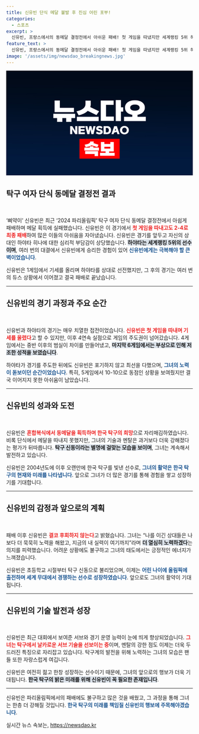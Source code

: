 ```yaml
---
title: 신유빈 단식 메달 불발 후 진심 어린 포부!
categories:
  - 스포츠
excerpt: >
  신유빈, 프랑스에서의 동메달 결정전에서 아쉬운 패배! 첫 게임을 따냈지만 세계랭킹 5위 하야타에 2-4로 져 눈물. “더 열심히 노력하겠다”는 다짐과 함께 성장기를 이어가는 그녀의 이야기를 살펴보세요!
feature_text: >
  신유빈, 프랑스에서의 동메달 결정전에서 아쉬운 패배! 첫 게임을 따냈지만 세계랭킹 5위 하야타에 2-4로 져 눈물. “더 열심히 노력하겠다”는 다짐과 함께 성장기를 이어가는 그녀의 이야기를 살펴보세요!
image: '/assets/img/newsdao_breakingnews.jpg'
---
```


<p><img src="/assets/img/newsdao_breakingnews.jpg" alt="pcversion 속보" /></p>

<h2 data-ke-size="size26">탁구 여자 단식 동메달 결정전 결과</h2>

<p data-ke-size="size16">&nbsp;</p>

<p>‘삐약이’ 신유빈은 최근 ‘2024 파리올림픽’ 탁구 여자 단식 동메달 결정전에서 아쉽게 패배하며 메달 획득에 실패했습니다. 신유빈은 이 경기에서 <b><span style="color: #ee2323;">첫 게임을 따내고도 2-4로 최종 패배</span></b>하여 많은 이들의 아쉬움을 자아냈습니다. 신유빈은 경기를 앞두고 자신의 상대인 하야타 히나에 대한 심리적 부담감이 상당했습니다. <b><span style="background-color: #21538527;">하야타는 세계랭킹 5위의 선수이며</span></b>, 여러 번의 대결에서 신유빈에게 승리한 경험이 있어 <b><span style="color: #1a5490;">신유빈에게는 극복해야 할 큰 벽이었습니다</span></b>.</p>

<p>신유빈은 1게임에서 기세를 올리며 하야타를 상대로 선전했지만, 그 후의 경기는 여러 번의 듀스 상황에서 이어졌고 결국 패배로 끝났습니다.</p>

<hr>

<h2 data-ke-size="size26">신유빈의 경기 과정과 주요 순간</h2>

<p data-ke-size="size16">&nbsp;</p>

<p>신유빈과 하야타의 경기는 매우 치열한 접전이었습니다. <b><span style="color: #ee2323;">신유빈은 첫 게임을 따내며 기세를 올렸다</span></b>고 할 수 있지만, 이후 4연속 실점으로 게임의 주도권이 넘어갔습니다. 4게임에서는 중반 이후의 범실이 차이를 만들어냈고, <b><span style="background-color: #21538527;">마지막 6게임에서는 부상으로 인해 저조한 성적을 보였습니다</span></b>.</p>

<p>하야타가 경기를 주도한 뒤에도 신유빈은 포기하지 않고 최선을 다했으며, <b><span style="color: #1a5490;">그녀의 노력이 돋보이던 순간이었습니다</span></b>. 특히, 5게임에서 10-10으로 동점인 상황을 보여줬지만 결국 이어지지 못한 아쉬움이 남았습니다.</p>

<hr>

<h2 data-ke-size="size26">신유빈의 성과와 도전</h2>

<p data-ke-size="size16">&nbsp;</p>

<p>신유빈은 <b><span style="color: #ee2323;">혼합복식에서 동메달을 획득하며 한국 탁구의 희망</span></b>으로 자리매김하였습니다. 비록 단식에서 메달을 따내지 못했지만, 그녀의 기술과 멘탈은 과거보다 더욱 강해졌다는 평가가 뒤따릅니다. <b><span style="background-color: #21538527;">탁구 신동이라는 별명에 걸맞는 모습을 보이며</span></b>, 그녀는 계속해서 발전하고 있습니다.</p>

<p>신유빈은 2004년도에 이후 오랜만에 한국 탁구를 빛낸 선수로, <b><span style="color: #1a5490;">그녀의 활약은 한국 탁구의 현재와 미래를 나타냅니다</span></b>. 앞으로 그녀가 더 많은 경기를 통해 경험을 쌓고 성장하기를 기대합니다.</p>

<hr>

<h2 data-ke-size="size26">신유빈의 감정과 앞으로의 계획</h2>

<p data-ke-size="size16">&nbsp;</p>

<p>패배 이후 신유빈은 <b><span style="color: #ee2323;">결코 후회하지 않는다</span></b>고 밝혔습니다. 그녀는 “나를 이긴 상대들은 나보다 더 묵묵히 노력을 해왔고, 지금의 내 실력이 여기까지”라며 <b><span style="background-color: #21538527;">더 열심히 노력하겠다</span></b>는 의지를 피력했습니다. 어려운 상황에도 불구하고 그녀의 태도에서는 긍정적인 에너지가 느껴졌습니다.</p>

<p>신유빈은 초등학교 시절부터 탁구 신동으로 불리었으며, 이제는 <b><span style="color: #1a5490;">어린 나이에 올림픽에 출전하며 세계 무대에서 경쟁하는 선수로 성장하였습니다</span></b>. 앞으로도 그녀의 활약이 기대됩니다.</p>

<hr>

<h2 data-ke-size="size26">신유빈의 기술 발전과 성장</h2>

<p data-ke-size="size16">&nbsp;</p>

<p>신유빈은 최근 대회에서 보여준 서브와 경기 운영 능력이 눈에 띄게 향상되었습니다. <b><span style="color: #ee2323;">그녀는 탁구에서 날카로운 서브 기술을 선보이는 중</span></b>이며, 멘탈의 강한 점도 이제는 더욱 두드러진 특징으로 자리잡고 있습니다. 탁구계의 발전을 위해 노력하는 그녀의 모습은 팬들 또한 자랑스럽게 여깁니다.</p>

<p>신유빈은 여전히 젊고 한창 성장하는 선수이기 때문에, 그녀의 앞으로의 행보가 더욱 기대됩니다. <b><span style="background-color: #21538527;">한국 탁구의 밝은 미래를 위해 신유빈이 꼭 필요한 존재입니다</span></b>. </p>

<hr>

<p>신유빈은 파리올림픽에서의 패배에도 불구하고 많은 것을 배웠고, 그 과정을 통해 그녀는 한층 더 강해질 것입니다. <b><span style="color: #1a5490;">한국 탁구의 미래를 책임질 신유빈의 행보에 주목해야겠습니다</span></b>.</p>
실시간 뉴스 속보는, <a href="https://newsdao.kr" rel="dofollow">https://newsdao.kr</a>


